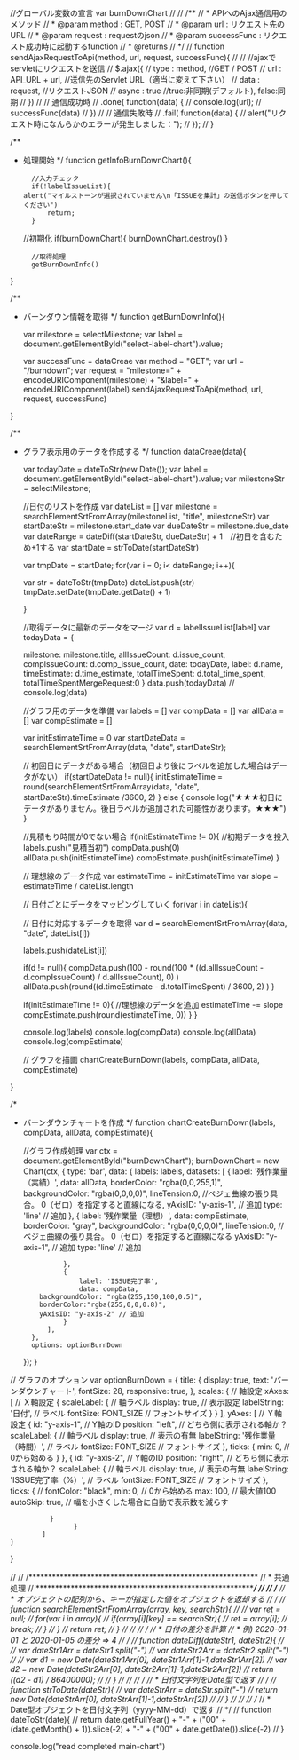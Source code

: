 //グローバル変数の宣言
var burnDownChart
//
// /**
// * APIへのAjax通信用のメソッド
// * @param method : GET, POST
// * @param url : リクエスト先のURL
// * @param request : requestのjson
// * @param successFunc : リクエスト成功時に起動するfunction
// * @returns
// */
// function sendAjaxRequestToApi(method, url, request, successFunc){
//
//     //ajaxでservletにリクエストを送信
//     $.ajax({
//        type    : method,   //GET / POST
//        url     : API_URL + url,      //送信先のServlet URL（適当に変えて下さい）
//        data    : request,  //リクエストJSON
//        async   : true      //true:非同期(デフォルト), false:同期
//     })
//     // 通信成功時
//     .done( function(data) {
//       console.log(url);
//       successFunc(data)
//     })
//     // 通信失敗時
// 		 .fail( function(data) {
//         alert("リクエスト時になんらかのエラーが発生しました：");
// 		 });
// }


/**
* 処理開始
*/
function getInfoBurnDownChart(){

		//入力チェック
		if(!labelIssueList){
      alert("マイルストーンが選択されていません\n「ISSUEを集計」の送信ボタンを押してください")
			return;
		}

    //初期化
    if(burnDownChart){
      burnDownChart.destroy()
    }

		//取得処理
		getBurnDownInfo()
}



/**
* バーンダウン情報を取得
*/
function getBurnDownInfo(){

    var milestone = selectMilestone;
    var label = document.getElementById("select-label-chart").value;

    var successFunc = dataCreae
		var method = "GET";
		var url = "/burndown";
		var request = "milestone=" + encodeURIComponent(milestone) + "&label=" + encodeURIComponent(label)
		sendAjaxRequestToApi(method, url, request, successFunc)

}


/**
* グラフ表示用のデータを作成する
*/
function dataCreae(data){

  var todayDate = dateToStr(new Date());
  var label = document.getElementById("select-label-chart").value;
  var milestoneStr = selectMilestone;

  //日付のリストを作成
  var dateList = []
  var milestone =  searchElementSrtFromArray(milestoneList, "title", milestoneStr)
  var startDateStr = milestone.start_date
  var dueDateStr = milestone.due_date
  var dateRange = dateDiff(startDateStr, dueDateStr) + 1　//初日を含むため+1する
  var startDate = strToDate(startDateStr)

  var tmpDate = startDate;
  for(var i = 0; i< dateRange; i++){

    var str = dateToStr(tmpDate)
    dateList.push(str)
    tmpDate.setDate(tmpDate.getDate() + 1)

  }


  //取得データに最新のデータをマージ
  var d = labelIssueList[label]
  var todayData = {

    milestone: milestone.title,
    allIssueCount: d.issue_count,
    compIssueCount: d.comp_issue_count,
    date: todayDate,
    label: d.name,
    timeEstimate: d.time_estimate,
    totalTimeSpent: d.total_time_spent,
    totalTimeSpentMergeRequest:0
  }
  data.push(todayData)
  // console.log(data)

  //グラフ用のデータを準備
  var labels = []
  var compData = []
  var allData = []
  var compEstimate = []

  var initEstimateTime = 0
  var startDateData = searchElementSrtFromArray(data, "date", startDateStr);

  // 初回日にデータがある場合（初回日より後にラベルを追加した場合はデータがない）
  if(startDateData != null){
    initEstimateTime = round(searchElementSrtFromArray(data, "date", startDateStr).timeEstimate /3600, 2)
  } else {
    console.log("★★★初日にデータがありません。後日ラベルが追加された可能性があります。★★★")
  }

  //見積もり時間が0でない場合
  if(initEstimateTime != 0){
    //初期データを投入
    labels.push("見積当初")
    compData.push(0)
    allData.push(initEstimateTime)
    compEstimate.push(initEstimateTime)
  }

  // 理想線のデータ作成
  var estimateTime = initEstimateTime
  var slope = estimateTime / dateList.length

  // 日付ごとにデータをマッピングしていく
  for(var i in dateList){

    // 日付に対応するデータを取得
    var d = searchElementSrtFromArray(data, "date", dateList[i])

    labels.push(dateList[i])

    if(d != null){
      compData.push(100 - round(100 * ((d.allIssueCount - d.compIssueCount) / d.allIssueCount), 0) )
      allData.push(round((d.timeEstimate - d.totalTimeSpent) / 3600, 2) )
    }

    if(initEstimateTime != 0){
      //理想線のデータを追加
      estimateTime -= slope
      compEstimate.push(round(estimateTime, 0))
    }
  }

  console.log(labels)
  console.log(compData)
  console.log(allData)
  console.log(compEstimate)

  // グラフを描画
  chartCreateBurnDown(labels, compData, allData, compEstimate)

}


/*
* バーンダウンチャートを作成
*/
function chartCreateBurnDown(labels, compData, allData, compEstimate){

	//グラフ作成処理
	var ctx = document.getElementById("burnDownChart");
	burnDownChart = new Chart(ctx, {
		type: 'bar',
		data: {
			labels: labels,
			datasets: [
				{
					label: '残作業量（実績）',
					data: allData,
					borderColor: "rgba(0,0,255,1)",
					backgroundColor: "rgba(0,0,0,0)",
					lineTension:0, //ベジェ曲線の張り具合。 0（ゼロ）を指定すると直線になる,
          yAxisID: "y-axis-1", // 追加
          type: 'line' // 追加
				},
				{
					label: '残作業量（理想）',
					data: compEstimate,
					borderColor: "gray",
					backgroundColor: "rgba(0,0,0,0)",
					lineTension:0, //ベジェ曲線の張り具合。 0（ゼロ）を指定すると直線になる
          yAxisID: "y-axis-1", // 追加
          type: 'line' // 追加

				},
				{
					label: 'ISSUE完了率',
					data: compData,
          backgroundColor: "rgba(255,150,100,0.5)",
          borderColor:"rgba(255,0,0,0.8)",
          yAxisID: "y-axis-2" // 追加
				}
			],
		},
		options: optionBurnDown
	});
}


// グラフのオプション
var optionBurnDown = {
	title: {
		display: true,
		text: 'バーンダウンチャート',
		fontSize: 28,
    responsive: true,
	},
	scales: {                          // 軸設定
			xAxes: [                           // Ｘ軸設定
					{
							scaleLabel: {                 // 軸ラベル
									display: true,                // 表示設定
									labelString: '日付',    // ラベル
									fontSize: FONT_SIZE                   // フォントサイズ
							}
					}
			],
			yAxes: [                           // Ｙ軸設定
					{
            id: "y-axis-1",   // Y軸のID
            position: "left", // どちら側に表示される軸か？
						scaleLabel: {                  // 軸ラベル
								display: true,                 // 表示の有無
								labelString: '残作業量（時間）',     // ラベル
								fontSize: FONT_SIZE                   // フォントサイズ
						},
            ticks: {
              min: 0,             // 0から始める
            }
          },
          {
            id: "y-axis-2",   // Y軸のID
            position: "right", // どちら側に表示される軸か？
						scaleLabel: {                  // 軸ラベル
								display: true,                 // 表示の有無
								labelString: 'ISSUE完了率（%）',     // ラベル
								fontSize: FONT_SIZE                   // フォントサイズ
						},
            ticks: {
                // fontColor: "black",
                min: 0,             // 0から始める
                max: 100,                      // 最大値100
                autoSkip: true,                // 幅を小さくした場合に自動で表示数を減らす

              }
					}
			]
	}
}

// 
// /***********************************************************
// * 共通処理
// *************************************************************/
//
// /**
// * オブジェクトの配列から、キーが指定した値をオブジェクトを返却する
// */
// function searchElementSrtFromArray(array, key, searchStr){
//
//   var ret = null;
//   for(var i in array){
//       if(array[i][key] == searchStr){
//         ret = array[i];
//         break;
//       }
//   }
//   return ret;
// }
//
//
// /**
// * 日付の差分を計算
// * 例) 2020-01-01 と 2020-01-05 の差分 => 4
// */
// function dateDiff(dateStr1, dateStr2){
//
// 	var dateStr1Arr = dateStr1.split("-")
// 	var dateStr2Arr = dateStr2.split("-")
//
// 	var d1 = new Date(dateStr1Arr[0], dateStr1Arr[1]-1,dateStr1Arr[2])
// 	var d2 = new Date(dateStr2Arr[0], dateStr2Arr[1]-1,dateStr2Arr[2])
// 	return ((d2 - d1) / 86400000);
//
// }
//
//
// /**
// * 日付文字列をDate型で返す
// */
// function strToDate(dateStr){
//   var dateStrArr = dateStr.split("-")
//   return new Date(dateStrArr[0], dateStrArr[1]-1,dateStrArr[2])
//
// }
//
//
// /**
// * Date型オブジェクトを日付文字列（yyyy-MM-dd）で返す
// */
// function dateToStr(date){
//   return date.getFullYear() + "-" + ("00" + (date.getMonth() + 1)).slice(-2) + "-" + ("00" + date.getDate()).slice(-2)
// }


console.log("read completed main-chart")
